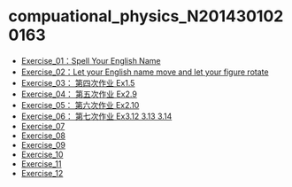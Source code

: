 # compuational_physics_N2014301020163
* [Exercise_01：Spell Your English Name](https://github.com/2014301020163/compuational_physics_N2014301020163/blob/master/Spell%20Name)
* [Exercise_02：Let your English name move and let your figure rotate](https://www.zybuluo.com/2014301020163/note/513103)
* [Exercise_03： 第四次作业 Ex1.5](https://www.zybuluo.com/2014301020163/note/525523)
* [Exercise_04： 第五次作业 Ex2.9](https://www.zybuluo.com/2014301020163/note/533868)
* [Exercise_05： 第六次作业 Ex2.10](https://www.zybuluo.com/2014301020163/note/542197)
* [Exercise_06： 第七次作业 Ex3.12 3.13 3.14](https://www.zybuluo.com/2014301020163/note/550140)
* [Exercise_07]()
* [Exercise_08]()
* [Exercise_09]()
* [Exercise_10]()
* [Exercise_11]()
* [Exercise_12]()
